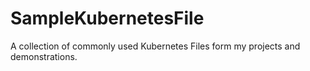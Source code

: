 # SampleKubernetesFile

A collection of commonly used Kubernetes Files form my projects and demonstrations. 
